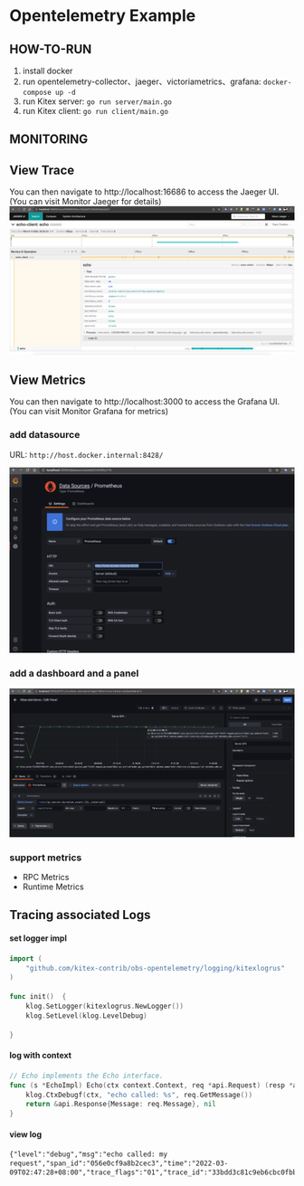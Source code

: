 # Opentelemetry Example

## HOW-TO-RUN
1. install docker
2. run opentelemetry-collector、jaeger、victoriametrics、grafana: `docker-compose up -d`
4. run Kitex server: `go run server/main.go`
5. run Kitex client: `go run client/main.go`

## MONITORING

## View Trace
You can then navigate to http://localhost:16686 to access the Jaeger UI. (You can visit Monitor Jaeger for details)
![img.png](static/jaeger.png)

## View Metrics
You can then navigate to http://localhost:3000 to access the Grafana UI. (You can visit Monitor Grafana for metrics)

### add datasource

URL: `http://host.docker.internal:8428/`

![img_1.png](static/grafana.png)
### add a dashboard and a panel
![img.png](static/panel.png)
### support metrics 
- RPC Metrics
- Runtime Metrics

## Tracing associated Logs

#### set logger impl
```go
import (
    "github.com/kitex-contrib/obs-opentelemetry/logging/kitexlogrus"
)

func init()  {
    klog.SetLogger(kitexlogrus.NewLogger())
    klog.SetLevel(klog.LevelDebug)

}
```

#### log with context

```go
// Echo implements the Echo interface.
func (s *EchoImpl) Echo(ctx context.Context, req *api.Request) (resp *api.Response, err error) {
	klog.CtxDebugf(ctx, "echo called: %s", req.GetMessage())
	return &api.Response{Message: req.Message}, nil
}
```

#### view log

```log
{"level":"debug","msg":"echo called: my request","span_id":"056e0cf9a8b2cec3","time":"2022-03-09T02:47:28+08:00","trace_flags":"01","trace_id":"33bdd3c81c9eb6cbc0fbb59c57ce088b"}
```
